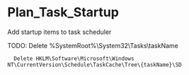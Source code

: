 # Plan_Task_Startup
Add startup items to task scheduler

TODO: Delete %SystemRoot%\System32\Tasks\taskName

      Delete HKLM\Software\Microsoft\Windows NT\CurrentVersion\Schedule\TaskCache\Tree\{taskName}\SD
